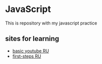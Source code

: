 # JavaScript
This is repository with my javascript practice

## sites for learning

- [basic youtube RU](https://www.youtube.com/watch?v=Bluxbh9CaQ0)
- [first-steps RU](https://learn.javascript.ru/first-steps)
